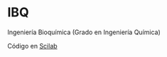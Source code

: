 # IBQ
Ingeniería Bioquímica (Grado en Ingeniería Química)
 
Código en [Scilab](http://www.scilab.org)
